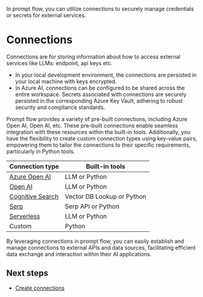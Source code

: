 In prompt flow, you can utilize connections to securely manage credentials or secrets for external services.

# Connections

Connections are for storing information about how to access external services like LLMs: endpoint, api keys etc.

- In your local development environment, the connections are persisted in your local machine with keys encrypted.
- In Azure AI, connections can be configured to be shared across the entire workspace. Secrets associated with connections are securely persisted in the corresponding Azure Key Vault, adhering to robust security and compliance standards.

Prompt flow provides a variety of pre-built connections, including Azure Open AI, Open AI, etc. These pre-built connections enable seamless integration with these resources within the built-in tools. Additionally, you have the flexibility to create custom connection types using key-value pairs, empowering them to tailor the connections to their specific requirements, particularly in Python tools.

| Connection type                                              | Built-in tools                  |
| ------------------------------------------------------------ | ------------------------------- |
| [Azure Open AI](https://azure.microsoft.com/en-us/products/cognitive-services/openai-service) | LLM or Python                   |
| [Open AI](https://openai.com/)                               | LLM or Python                   |
| [Cognitive Search](https://azure.microsoft.com/en-us/products/search) | Vector DB Lookup or Python      |
| [Serp](https://serpapi.com/)                                 | Serp API or Python              |
| [Serverless](https://learn.microsoft.com/en-us/azure/ai-studio/concepts/deployments-overview#deploy-models-with-model-as-a-service-maas)                                               | LLM or Python                   |
| Custom                                                       | Python                          |

By leveraging connections in prompt flow, you can easily establish and manage connections to external APIs and data sources, facilitating efficient data exchange and interaction within their AI applications.

## Next steps

- [Create connections](../how-to-guides/manage-connections.md)